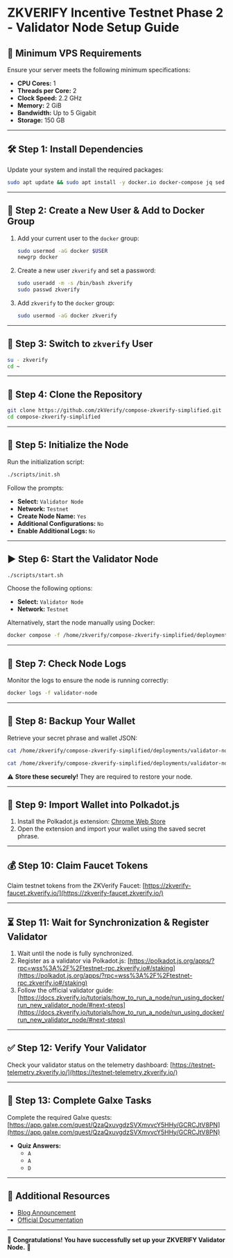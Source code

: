 # ZKVERIFY Incentive Testnet Phase 2 - Validator Node Setup Guide

## 🔧 Minimum VPS Requirements
Ensure your server meets the following minimum specifications:

- **CPU Cores:** 1
- **Threads per Core:** 2
- **Clock Speed:** 2.2 GHz
- **Memory:** 2 GiB
- **Bandwidth:** Up to 5 Gigabit
- **Storage:** 150 GB

---

## 🛠 Step 1: Install Dependencies
Update your system and install the required packages:
```sh
sudo apt update && sudo apt install -y docker.io docker-compose jq sed
```

---

## 👤 Step 2: Create a New User & Add to Docker Group

1. Add your current user to the `docker` group:
   ```sh
   sudo usermod -aG docker $USER
   newgrp docker
   ```
2. Create a new user `zkverify` and set a password:
   ```sh
   sudo useradd -m -s /bin/bash zkverify
   sudo passwd zkverify
   ```
3. Add `zkverify` to the `docker` group:
   ```sh
   sudo usermod -aG docker zkverify
   ```

---

## 📂 Step 3: Switch to `zkverify` User
```sh
su - zkverify
cd ~
```

---

## 🔄 Step 4: Clone the Repository
```sh
git clone https://github.com/zkVerify/compose-zkverify-simplified.git
cd compose-zkverify-simplified
```

---

## 🚀 Step 5: Initialize the Node
Run the initialization script:
```sh
./scripts/init.sh
```
Follow the prompts:
- **Select:** `Validator Node`
- **Network:** `Testnet`
- **Create Node Name:** `Yes`
- **Additional Configurations:** `No`
- **Enable Additional Logs:** `No`

---

## ▶️ Step 6: Start the Validator Node
```sh
./scripts/start.sh
```
Choose the following options:
- **Select:** `Validator Node`
- **Network:** `Testnet`

Alternatively, start the node manually using Docker:
```sh
docker compose -f /home/zkverify/compose-zkverify-simplified/deployments/validator-node/testnet/docker-compose.yml up -d
```

---

## 📜 Step 7: Check Node Logs
Monitor the logs to ensure the node is running correctly:
```sh
docker logs -f validator-node
```

---

## 🔐 Step 8: Backup Your Wallet
Retrieve your secret phrase and wallet JSON:
```sh
cat /home/zkverify/compose-zkverify-simplified/deployments/validator-node/testnet/configs/node/secrets/secret_phrase.dat

cat /home/zkverify/compose-zkverify-simplified/deployments/validator-node/testnet/configs/node/secrets/secret.json
```
⚠️ **Store these securely!** They are required to restore your node.

---

## 🔗 Step 9: Import Wallet into Polkadot.js
1. Install the Polkadot.js extension: [Chrome Web Store](https://chromewebstore.google.com/detail/polkadot%7Bjs%7D-extension/mopnmbcafieddcagagdcbnhejhlodfdd)
2. Open the extension and import your wallet using the saved secret phrase.

---

## 💰 Step 10: Claim Faucet Tokens
Claim testnet tokens from the ZKVerify Faucet:
[https://zkverify-faucet.zkverify.io/](https://zkverify-faucet.zkverify.io/)

---

## ⏳ Step 11: Wait for Synchronization & Register Validator
1. Wait until the node is fully synchronized.
2. Register as a validator via Polkadot.js:
   [https://polkadot.js.org/apps/?rpc=wss%3A%2F%2Ftestnet-rpc.zkverify.io#/staking](https://polkadot.js.org/apps/?rpc=wss%3A%2F%2Ftestnet-rpc.zkverify.io#/staking)
3. Follow the official validator guide:
   [https://docs.zkverify.io/tutorials/how_to_run_a_node/run_using_docker/run_new_validator_node/#next-steps](https://docs.zkverify.io/tutorials/how_to_run_a_node/run_using_docker/run_new_validator_node/#next-steps)

---

## ✅ Step 12: Verify Your Validator
Check your validator status on the telemetry dashboard:
[https://testnet-telemetry.zkverify.io/](https://testnet-telemetry.zkverify.io/)

---

## 🎯 Step 13: Complete Galxe Tasks
Complete the required Galxe quests:
[https://app.galxe.com/quest/QzaQxuvgdzSVXmvvcY5HHy/GCRCJtV8PN](https://app.galxe.com/quest/QzaQxuvgdzSVXmvvcY5HHy/GCRCJtV8PN)
- **Quiz Answers:**
  - `A`
  - `A`
  - `D`

---

## 📖 Additional Resources
- [Blog Announcement](https://blog.zkverify.io/posts/phase-2-of-the-zkverify-incentivized-testnet-is-live)
- [Official Documentation](https://docs.zkverify.io/)

---

🎉 **Congratulations! You have successfully set up your ZKVERIFY Validator Node.** 🎉

